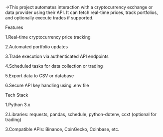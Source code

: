 ->This project automates interaction with a cryptocurrency exchange or data provider using their API. It can fetch real-time prices, track portfolios, and optionally execute trades if supported.

Features

1.Real-time cryptocurrency price tracking

2.Automated portfolio updates

3.Trade execution via authenticated API endpoints

4.Scheduled tasks for data collection or trading

5.Export data to CSV or database

6.Secure API key handling using .env file

Tech Stack

1.Python 3.x

2.Libraries: requests, pandas, schedule, python-dotenv, ccxt (optional for trading)

3.Compatible APIs: Binance, CoinGecko, Coinbase, etc.
